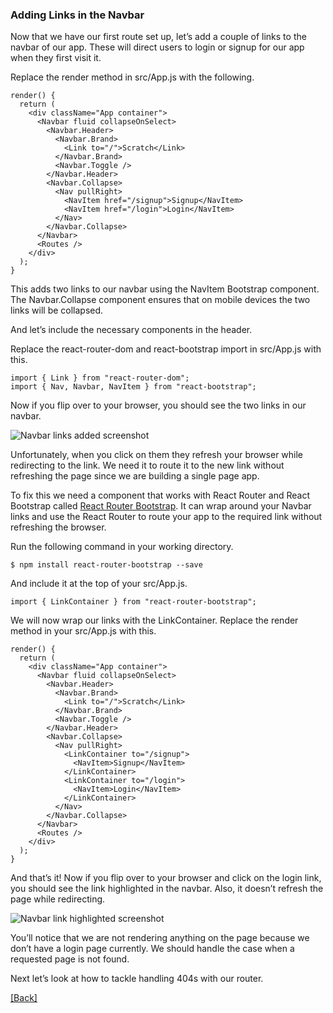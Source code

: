 ### **Adding Links in the Navbar**
Now that we have our first route set up, let’s add a couple of links to the navbar of our app. These will direct users to login or signup for our app when they first visit it.

Replace the render method in src/App.js with the following.

```
render() {
  return (
    <div className="App container">
      <Navbar fluid collapseOnSelect>
        <Navbar.Header>
          <Navbar.Brand>
            <Link to="/">Scratch</Link>
          </Navbar.Brand>
          <Navbar.Toggle />
        </Navbar.Header>
        <Navbar.Collapse>
          <Nav pullRight>
            <NavItem href="/signup">Signup</NavItem>
            <NavItem href="/login">Login</NavItem>
          </Nav>
        </Navbar.Collapse>
      </Navbar>
      <Routes />
    </div>
  );
}
```

This adds two links to our navbar using the NavItem Bootstrap component. The Navbar.Collapse component ensures that on mobile devices the two links will be collapsed.

And let’s include the necessary components in the header.

Replace the react-router-dom and react-bootstrap import in src/App.js with this.

```
import { Link } from "react-router-dom";
import { Nav, Navbar, NavItem } from "react-bootstrap";
```

Now if you flip over to your browser, you should see the two links in our navbar.

![Navbar links added screenshot](https://d33wubrfki0l68.cloudfront.net/42fbe3b06aee4b3763d470305cd0d72359854c41/7e013/assets/navbar-links-added.png)

Unfortunately, when you click on them they refresh your browser while redirecting to the link. We need it to route it to the new link without refreshing the page since we are building a single page app.

To fix this we need a component that works with React Router and React Bootstrap called [React Router Bootstrap](https://github.com/react-bootstrap/react-router-bootstrap). It can wrap around your Navbar links and use the React Router to route your app to the required link without refreshing the browser.

Run the following command in your working directory.

```
$ npm install react-router-bootstrap --save
```

And include it at the top of your src/App.js.

```
import { LinkContainer } from "react-router-bootstrap";
```

We will now wrap our links with the LinkContainer. Replace the render method in your src/App.js with this.

```
render() {
  return (
    <div className="App container">
      <Navbar fluid collapseOnSelect>
        <Navbar.Header>
          <Navbar.Brand>
            <Link to="/">Scratch</Link>
          </Navbar.Brand>
          <Navbar.Toggle />
        </Navbar.Header>
        <Navbar.Collapse>
          <Nav pullRight>
            <LinkContainer to="/signup">
              <NavItem>Signup</NavItem>
            </LinkContainer>
            <LinkContainer to="/login">
              <NavItem>Login</NavItem>
            </LinkContainer>
          </Nav>
        </Navbar.Collapse>
      </Navbar>
      <Routes />
    </div>
  );
}
```

And that’s it! Now if you flip over to your browser and click on the login link, you should see the link highlighted in the navbar. Also, it doesn’t refresh the page while redirecting.

![Navbar link highlighted screenshot](https://d33wubrfki0l68.cloudfront.net/446e321c93f5f52d248528c2809fb7f7cb910583/b90c6/assets/navbar-link-highlighted.png)

You’ll notice that we are not rendering anything on the page because we don’t have a login page currently. We should handle the case when a requested page is not found.

Next let’s look at how to tackle handling 404s with our router.


[[Back]](https://github.com/eksant/serverless-react-aws)
